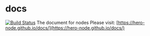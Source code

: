 # docs

[![Build Status](https://travis-ci.org/hero-node/docs.svg?branch=master)](https://travis-ci.org/hero-node/docs)
The document for nodes
Please visit: [https://hero-node.github.io/docs/](https://hero-node.github.io/docs/)
